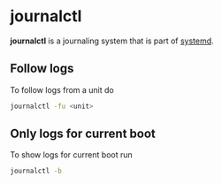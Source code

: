 # journalctl

**journalctl** is a journaling system that is part of [systemd](./systemd.md).

## Follow logs

To follow logs from a unit do

```sh
journalctl -fu <unit>
```

## Only logs for current boot

To show logs for current boot run

```sh
journalctl -b
```
